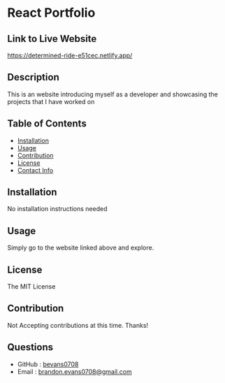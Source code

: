# React Portfolio

   ## Link to Live Website
   https://determined-ride-e51cec.netlify.app/

   ## Description
   This is an website introducing myself as a developer and showcasing the projects that I have worked on

   ## Table of Contents
      
   * [Installation](#installation)
   * [Usage](#usage)
   * [Contribution](#contribution)
   * [License](#license)
   * [Contact Info](#questions)
   
   ## Installation
   No installation instructions needed

   ## Usage
   Simply go to the website linked above and explore.

   ## License
   The MIT License

   ## Contribution
   Not Accepting contributions at this time. Thanks!

   ## Questions
   * GitHub : [bevans0708](#https://github.com/bevans0708)
   * Email : [brandon.evans0708@gmail.com](#brandon.evans0708@gmail.com)